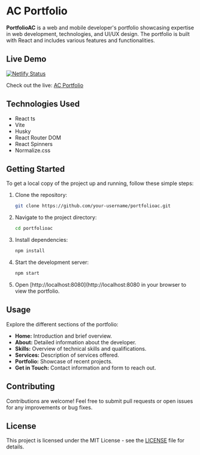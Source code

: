 # AC Portfolio

**PortfolioAC** is a web and mobile developer's portfolio showcasing expertise in web development, technologies, and UI/UX design. The portfolio is built with React and includes various features and functionalities.

## Live Demo
[![Netlify Status](https://api.netlify.com/api/v1/badges/4773c3ae-732c-4012-a7c0-9baa3b5fd413/deploy-status)](https://app.netlify.com/sites/andrelcarvalho/deploys)

Check out the live: [AC Portfolio](http://andrelcarvalho.netlify.app/)

## Technologies Used

- React ts
- Vite
- Husky
- React Router DOM
- React Spinners
- Normalize.css

## Getting Started

To get a local copy of the project up and running, follow these simple steps:

1. Clone the repository:

   ```bash
   git clone https://github.com/your-username/portfolioac.git
   ```

2. Navigate to the project directory:

   ```bash
   cd portfolioac
   ```

3. Install dependencies:

   ```bash
   npm install
   ```

4. Start the development server:

   ```bash
   npm start
   ```

5. Open [http://localhost:8080](http://localhost:8080 in your browser to view the portfolio.

## Usage

Explore the different sections of the portfolio:

- **Home:** Introduction and brief overview.
- **About:** Detailed information about the developer.
- **Skills:** Overview of technical skills and qualifications.
- **Services:** Description of services offered.
- **Portfolio:** Showcase of recent projects.
- **Get in Touch:** Contact information and form to reach out.

## Contributing

Contributions are welcome! Feel free to submit pull requests or open issues for any improvements or bug fixes.

## License

This project is licensed under the MIT License - see the [LICENSE](LICENSE) file for details.
